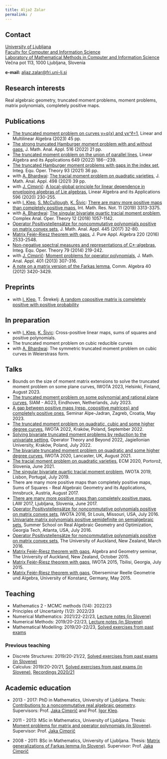 ```yaml
---
title: Aljaž Zalar
permalink: /
---
```


## Contact

[University of Ljubljana](https://www.uni-lj.si/university/)<br/>
[Faculty for Computer and Information Science](https://www.fri.uni-lj.si/en) <br/>
[Laboratory of Mathematical Methods in Computer and Information Science](https://fri.uni-lj.si/en/laboratory/lmmri)<br/>
Večna pot 113, 1000 Ljubljana, Slovenia

**e-mail:** aljaz.zalar@fri.uni-lj.si

## Research interests

Real algebraic geometry, truncated moment problems, moment problems, matrix polynomials, completely positive maps.

## Publications

* [The truncated moment problem on curves y=q(x) and yx^ℓ=1](https://www.tandfonline.com/doi/full/10.1080/03081087.2023.2212316), Linear and Multilinear Algebra (2023) 45 pp.
* [The strong truncated Hamburger moment problem with and without gaps](https://www.sciencedirect.com/science/article/pii/S0022247X22005777?via%3Dihub), 
  	J. Math. Anal. Appl. 516 (2022) 21 pp.
* [The truncated moment problem on the union of parallel lines](https://www.sciencedirect.com/science/article/abs/pii/S0024379522001951), 
	Linear Algebra and its Applications 649 (2022) 186--239.
* [The truncated Hamburger moment problems with gaps in the index set](https://link.springer.com/article/10.1007/s00020-021-02628-6), 
	Integ. Equ. Oper. Theory 93 (2021) 36 pp.
* with [A. Bhardwaj](https://www.researchgate.net/profile/Abhishek-Bhardwaj-25): [The tracial moment problem on quadratic varieties](https://www.sciencedirect.com/science/article/pii/S0022247X21000159), 
	J. Math. Anal. Appl. 498 (2021) 39 pp. 
* with [J. Cimprič](https://www.fmf.uni-lj.si/en/directory/29/cimpric-jakob/): [A local-global principle for linear dependence in enveloping algebras of Lie algebras](https://www.sciencedirect.com/science/article/pii/S0024379520301324?via%3Dihub), 
	Linear Algebra and its Applications 596 (2020) 230-255.
* with [I. Klep](https://users.fmf.uni-lj.si/klep/index.html), [S. McCullough](https://people.clas.ufl.edu/sam/), [K. Šivic](https://www.fmf.uni-lj.si/en/directory/231/sivic-klemen/): [There are many more positive maps than completely positive maps](https://academic.oup.com/imrn/advance-article-abstract/doi/10.1093/imrn/rnx203/4210362), 
	Int. Math. Res. Not. 11 (2019) 3313-3375. 
* with [A. Bhardwaj](https://www.researchgate.net/profile/Abhishek-Bhardwaj-25): [The singular bivariate quartic tracial moment problem](https://link.springer.com/article/10.1007%2Fs11785-017-0756-3), 
	Complex Anal. Oper. Theory 12 (2018) 1057-1142.
* [Operator Positivstellensätze for noncommutative polynomials positive on matrix convex sets](https://www.sciencedirect.com/science/article/pii/S0022247X16303675), 
	J. Math. Anal. Appl. 445 (2017) 32-80.
* [Matrix Fejér-Riesz theorem with gaps](https://www.sciencedirect.com/science/article/pii/S0022404915003345), 
	J. Pure Appl. Algebra 220 (2016) 2533-2548.
* [Non-negative spectral measures and representations of C*-algebras](https://link.springer.com/article/10.1007/s00020-014-2148-7), 
	Integ. Equ. Oper. Theory 79 (2014) 219-242.
* with [J. Cimprič](https://www.fmf.uni-lj.si/en/directory/29/cimpric-jakob/): [Moment problems for operator polynomials](https://www.sciencedirect.com/science/article/pii/S0022247X12010025), 
	J. Math. Anal. Appl. 401 (2013) 307-316.
* [A note on a matrix version of the Farkas lemma](https://www.tandfonline.com/doi/abs/10.1080/00927872.2011.590565?journalCode=lagb20), 
	Comm. Algebra 40 (2012) 3420-3429.

## Preprints

* with [I. Klep](https://users.fmf.uni-lj.si/klep/index.html), T. Štrekelj: [A random copositive matrix is completely positive with positive probability](https://zalara.github.io/Papers/RandCopCpPosProb.pdf)

## In preparation

* with [I. Klep](https://users.fmf.uni-lj.si/klep/index.html), [K. Šivic](https://www.fmf.uni-lj.si/en/directory/231/sivic-klemen/): Cross-positive linear maps, sums of squares and positive polynomials.
* The truncated moment problem on cubic reducible curves
* with [A. Bhardwaj](https://www.researchgate.net/profile/Abhishek-Bhardwaj-25): The symmetric truncated moment problem on cubic curves in Weierstrass form.


## Talks

* Bounds on the size of moment matrix extensions to solve the truncated moment problem on some plane curves, 
	IWOTA 2023, Helsinki, Finland, August 2023.
* [The truncated moment problem on some polynomial and rational plane curves](https://zalara.github.io/Predavanja/SIAM_AG_23_TMP.pdf), 
	SIAM - AG23, Eindhoven, Netherlands, July 2023.
* [A gap between positive maps (resp. copositive matrices) and completely positive ones](https://zalara.github.io/Predavanja/Zagreb_2023.pdf), 
	Seminar Alpe-Jadran, Zagreb, Croatia, May 2023.
* [The truncated moment problem on quadratic, cubic and some higher degree curves](https://zalara.github.io/Predavanja/IWOTA_2022_TMP.pdf), 
	IWOTA 2022, Kraków, Poland, September 2022.
* [Solving bivariate truncated moment problems by reduction to the univariate setting](https://zalara.github.io/Predavanja/OB_2022_TMP.pdf),
	Operator Theory and Beyond 2022, Jagiellonian University, Kraków, Poland, July 2022.
* [The bivariate truncated moment problem on quadratic and some higher degree curves](https://zalara.github.io/Predavanja/IWOTA_2020_TTMP.pdf), 
	IWOTA 2020, Lancaster, UK, August 2021.
* [The tracial moment problem on quadratic varieties](https://zalara.github.io/Predavanja/ECM_2020_BQTMP.pdf), 
	ECM 2020, Portorož, Slovenia, June 2021.
* [The singular bivariate quartic tracial moment problem](https://zalara.github.io/Predavanja/IWOTA_2019_BQTMP.pdf), 
	IWOTA 2019, Lisbon, Portugal, July 2019.
* There are many more positive maps than completely positive maps, 
	Sums of Squares - Real Algebraic Geometry and its Applications, Innsbruck, Austria, August 2017.
* [There are many more positive maps than completely positive maps](https://zalara.github.io/Predavanja/LAW_2017_PosvsCP.pdf), 
	LAW 2017, Ljubljana, Slovenia, June 2017.
* [Operator Positivstellensätze for noncommutative polynomials positive on matrix convex sets](https://zalara.github.io/Predavanja/IWOTA_2016_PosNCmatconv.pdf), 
	IWOTA 2016, St Louis, Missouri, USA, July 2016.
* [Univariate matrix polynomials positive semidefinite on semialgebraic sets](https://zalara.github.io/Predavanja/Georgia_2016_UnivMatPos.pdf), 
	Summer School on Real Algebraic Geometry and Optimization, Georgia Tech, Atlanta, USA, July 2016.
* [Operator Positivstellensätze for noncommutative polynomials positive on matrix convex sets](https://zalara.github.io/Predavanja/Auckland_2016_PosNCmatconv.pdf), 
	The University of Auckland, New Zealand, March 2016.
* [Matrix Fejér-Riesz theorem with gaps](https://zalara.github.io/Predavanja/Auckland_2015_MFRG.pdf), 									Algebra and Geometry seminar, The University of Auckland, New Zealand, October 2015.
* [Matrix Fejér-Riesz theorem with gaps](https://zalara.github.io/Predavanja/IWOTA_2015_MFRG.pdf), 									IWOTA 2015, Tbilisi, Georgia, July 2015.
* [Matrix Fejér-Riesz theorem with gaps](https://zalara.github.io/Predavanja/Konstanz_2015_MFRG.pdf), 									Oberseminar Reelle Geometrie und Algebra, University of Konstanz, Germany, May 2015.

## Teaching

* Mathematics 2 - MCMC methods (1/4): 2022/23
* Principles of Uncertainty (1/2): 2022/23
* Numerical Mathematics: 2021/22-22/23, [Lecture notes (in Slovene)](https://zalara.github.io/Izrocki/Numericna_matematika_izrocki_predavanj.pdf)
* Numerical Methods: 2019/20-22/23, [Lecture notes (in Slovene)](https://zalara.github.io/Izrocki/Numericne_metode_izrocki_predavanj.pdf)
* Mathematical Modelling: 2019/20-22/23, [Solved exercises from past exams](https://zalara.github.io/Zbirke/mm_book.pdf)

### Previous teaching

* Discrete Structures: 2019/20-21/22, [Solved exercises from past exams (in Slovene)](https://zalara.github.io/ds_zbirka.pdf)
* Calculus: 2019/20-20/21, [Solved exercises from past exams (in Slovene)](https://zalara.github.io/oma_zbirka.pdf), [Recordings 2020/21](https://www.youtube.com/playlist?list=PLdlHgSiZMRc-STTQDyac4JQDxrlMlH5cw)

## Academic education

* 2013 - 2017: PhD in Mathematics, University of Ljubljana. Thesis: [Contributions to a noncommutative real algebraic geometry](http://www.matknjiz.si/doktorati/2017/Zalar-14521-29.pdf). Supervisors: Prof. [Jaka Cimprič](https://www.fmf.uni-lj.si/en/directory/29/cimpric-jakob/) and Prof. [Igor Klep](https://users.fmf.uni-lj.si/klep/index.html).

* 2011 - 2013: MSc in Mathematics, University of Ljubljana. Thesis: [Moment problems for matrix and operator polynomials (in Slovene)](https://repozitorij.uni-lj.si/Dokument.php?id=106186&lang=slv). Supervisor: Prof. [Jaka Cimprič](https://www.fmf.uni-lj.si/en/directory/29/cimpric-jakob/)

* 2008 - 2011: BSc in Mathematics, University of Ljubljana. Thesis: [Matrix generalizations of Farkas lemma (in Slovene)](https://repozitorij.uni-lj.si/Dokument.php?id=105978&lang=slv). Supervisor: Prof. [Jaka Cimprič](https://www.fmf.uni-lj.si/en/directory/29/cimpric-jakob/)
